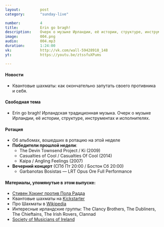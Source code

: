 ```yaml
---
layout:         post
category:       "sunday-live"

number:         4
title:          Erin go bragh!
description:    Очерк о музыке Ирландии, её истории, структуре, инструментах и исполнителях.
image:          004.png
audio:          004.mp3
duration:       1:24:00
vk:             http://vk.com/wall-59428918_148
yt:             https://youtu.be/ztssfuXPums

---
```


#### Новости
- Квантовые шахматы: как окончательно запутать своего противника и себя.

#### Свободная тема
-  Erin go bragh! Ирландская традиционная музыка. Очерк о музыке Ирландии, её истории, структуре, инструментах и исполнителях.

#### Ротация
- Об альбомах, вошедших в ротацию на этой неделе
- **Победители прошлой недели**:
    - The Devin Townsend Project / Ki (2009)
    - Casualties of Cool / Casualties Of Cool (2014)
    - Kaipa / Angling Feelings (2007)
- **Вечерний концерт** (СПб Пт 20:00 / Бостон Сб 20:00)
    - Garbanotas Bosistas — LRT Opus Ore Full Performance

#### Материалы, упомянутые в этом выпуске:
- [Стивен Хокинг против Пола Радда](https://www.youtube.com/watch?v=Hi0BzqV_b44)
- Квантовые шахматы на [Kickstarter](https://www.kickstarter.com/projects/507726696/quantum-chess/description)
- Про Шахматы в [Wikipedia](https://ru.wikipedia.org/wiki/%D0%A8%D0%B0%D1%85%D0%BC%D0%B0%D1%82%D1%8B)
- Интересные ирландские группы: The Clancy Brothers, The Dubliners, The Chieftains, The Irish Rovers, Clannad
- [Society of Musicians of Ireland](https://comhaltas.ie/)
